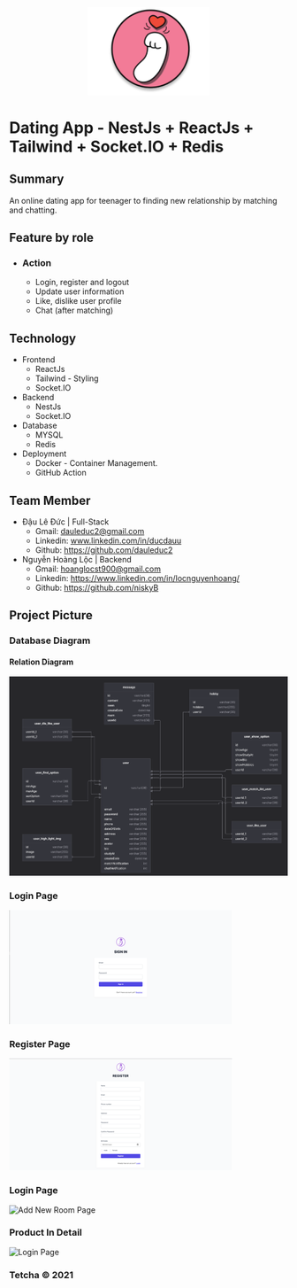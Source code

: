 <p align="center">
     <a href="http://206.189.155.166:3001/">
          <img width='220px' src="./doc/logo.png"/>
     </a>  
</p>

# Dating App - NestJs + ReactJs + Tailwind + Socket.IO + Redis

## Summary

An online dating app for teenager to finding new relationship by matching and chatting.

## Feature by role

- ### Action

  - Login, register and logout
  - Update user information
  - Like, dislike user profile
  - Chat (after matching)

## Technology

- Frontend
  - ReactJs
  - Tailwind - Styling
  - Socket.IO
- Backend
  - NestJs
  - Socket.IO
- Database
  - MYSQL
  - Redis
- Deployment
  - Docker - Container Management.
  - GitHub Action

## Team Member

- Đậu Lê Đức | Full-Stack
  - Gmail: dauleduc2@gmail.com
  - Linkedin: www.linkedin.com/in/ducdauu
  - Github: https://github.com/dauleduc2
- Nguyễn Hoàng Lộc | Backend
  - Gmail: hoanglocst900@gmail.com
  - Linkedin: https://www.linkedin.com/in/locnguyenhoang/
  - Github: https://github.com/niskyB

## Project Picture

### Database Diagram

#### Relation Diagram

![Database Page](./doc/relational.png)

### Login Page

![Login Page](./doc/login.png)

### Register Page

![Register Page](./doc/register.png)

### Login Page

![Add New Room Page]()

### Product In Detail

![Login Page]()

### Tetcha © 2021

